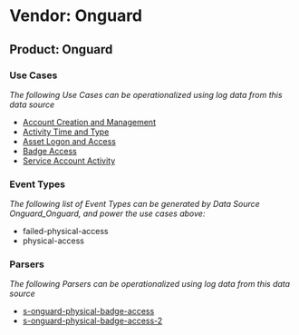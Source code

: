 Vendor: Onguard
===============
Product: Onguard
----------------

### Use Cases

_The following Use Cases can be operationalized using log data from this data source_

* [Account Creation and Management](usecase_account_creation_and_management.md)
* [Activity Time  and Type](usecase_activity_time__and_type.md)
* [Asset Logon and Access](usecase_asset_logon_and_access.md)
* [Badge Access](usecase_badge_access.md)
* [Service Account Activity](usecase_service_account_activity.md)


### Event Types

_The following list of Event Types can be generated by Data Source Onguard_Onguard, and power the use cases above:_

- failed-physical-access
- physical-access


### Parsers

_The following Parsers can be operationalized using log data from this data source_

* [s-onguard-physical-badge-access](parserContent_s-onguard-physical-badge-access.md)
* [s-onguard-physical-badge-access-2](parserContent_s-onguard-physical-badge-access-2.md)
